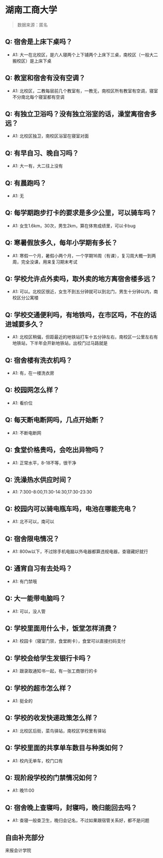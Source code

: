 # 湖南工商大学

> 数据来源：匿名

## Q: 宿舍是上床下桌吗？

- A1: 大一在北校区，是六人寝两个上下铺两个上床下三桌，南校区（一般大二搬校区）是上床下桌

## Q: 教室和宿舍有没有空调？

- A1: 北校区，二教每层前几个教室有，一教无，南校区所有教室有空调，寝室不分南北每个寝室都有空调

## Q: 有独立卫浴吗？没有独立浴室的话，澡堂离宿舍多远？

- A1: 北校区独卫，南校区浴室在寝室对面

## Q: 有早自习、晚自习吗？

- A1: 大一有，大二往上没有

## Q: 有晨跑吗？

- A1: 无

## Q: 每学期跑步打卡的要求是多少公里，可以骑车吗？

- A1: 女生1.6km，30次，男生2km，算在体育成绩里，可以卡bug

## Q: 寒暑假放多久，每年小学期有多长？

- A1: 寒假一个月，暑假小两个月，一个学期16周（有课），复习周大概一到两周，完全没课，用来复习期末考试

## Q: 学校允许点外卖吗，取外卖的地方离宿舍楼多远？

- A1: 可以。北校区很近，女生不到五分钟就可以到北门，男生十分钟以内，南校区分公寓楼

## Q: 学校交通便利吗，有地铁吗，在市区吗，不在的话进城要多久？

- A1: 北校区稍偏，但距最近的地铁站打车十五分钟左右，南校区一公里左右有地铁站，下半年会开新地铁站，出校门过马路就是

## Q: 宿舍楼有洗衣机吗？

- A1: 有，在一楼洗衣房

## Q: 校园网怎么样？

- A1: 看价位

## Q: 每天断电断网吗，几点开始断？

- A1: 不断电断网

## Q: 食堂价格贵吗，会吃出异物吗？

- A1: 正常水平，8-18不等，很干净

## Q: 洗澡热水供应时间？

- A1: 7:300-8:00,11:30-14:30,17:30-23:30

## Q: 校园内可以骑电瓶车吗，电池在哪能充电？

- A1: 北不可以，南可以

## Q: 宿舍限电情况？

- A1: 800w以下，不过除手机电脑以外电器都算违规电器，查寝藏好就行

## Q: 通宵自习有去处吗？

- A1: 有门禁哦

## Q: 大一能带电脑吗？

- A1: 可以，没人管

## Q: 学校里面用什么卡，饭堂怎样消费？

- A1: 校园卡（寝室门禁，食堂刷卡），食堂可以直接扫码支付

## Q: 学校会给学生发银行卡吗？

- A1: 跟录取通知书一起，有一张工商银行的卡

## Q: 学校的超市怎么样？

- A1: 挺全的

## Q: 学校的收发快递政策怎么样？

- A1: 北校区后街，菜鸟驿站，南校区学校里有驿站

## Q: 学校里面的共享单车数目与种类如何？

- A1: 校内无单车，校门口有

## Q: 现阶段学校的门禁情况如何？

- A1: 晚11:00

## Q: 宿舍晚上查寝吗，封寝吗，晚归能回去吗？

- A1: 查寝一般查卫生，晚归会记名，不过如果跟宿管关系好，都不是问题

## 自由补充部分

来报会计学院